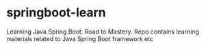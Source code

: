 # springboot-learn

Learning Java Spring Boot. Road to Mastery. Repo contains learning materials related to Java Spring Boot framework etc
